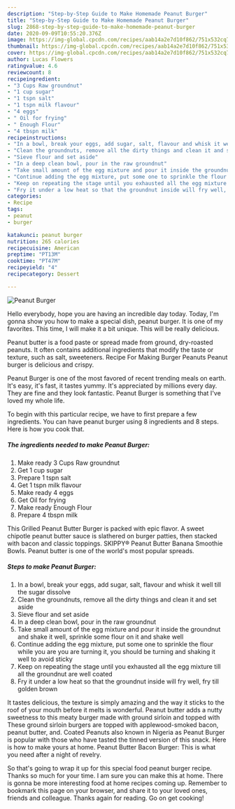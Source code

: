 ```yaml
---
description: "Step-by-Step Guide to Make Homemade Peanut Burger"
title: "Step-by-Step Guide to Make Homemade Peanut Burger"
slug: 2868-step-by-step-guide-to-make-homemade-peanut-burger
date: 2020-09-09T10:55:20.376Z
image: https://img-global.cpcdn.com/recipes/aab14a2e7d10f862/751x532cq70/peanut-burger-recipe-main-photo.jpg
thumbnail: https://img-global.cpcdn.com/recipes/aab14a2e7d10f862/751x532cq70/peanut-burger-recipe-main-photo.jpg
cover: https://img-global.cpcdn.com/recipes/aab14a2e7d10f862/751x532cq70/peanut-burger-recipe-main-photo.jpg
author: Lucas Flowers
ratingvalue: 4.6
reviewcount: 8
recipeingredient:
- "3 Cups Raw groundnut"
- "1 cup sugar"
- "1 tspn salt"
- "1 tspn milk flavour"
- "4 eggs"
- " Oil for frying"
- " Enough Flour"
- "4 tbspn milk"
recipeinstructions:
- "In a bowl, break your eggs, add sugar, salt, flavour and whisk it well till the sugar dissolve"
- "Clean the groundnuts, remove all the dirty things and clean it and set aside"
- "Sieve flour and set aside"
- "In a deep clean bowl, pour in the raw groundnut"
- "Take small amount of the egg mixture and pour it inside the groundnut and shake it well, sprinkle some flour on it and shake well"
- "Continue adding the egg mixture, put some one to sprinkle the flour while you are you are turning it, you should be turning and shaking it well to avoid sticky"
- "Keep on repeating the stage until you exhausted all the egg mixture till all the groundnut are well coated"
- "Fry it under a low heat so that the groundnut inside will fry well, fry till golden brown"
categories:
- Recipe
tags:
- peanut
- burger

katakunci: peanut burger 
nutrition: 265 calories
recipecuisine: American
preptime: "PT13M"
cooktime: "PT47M"
recipeyield: "4"
recipecategory: Dessert

---
```



![Peanut Burger](https://img-global.cpcdn.com/recipes/aab14a2e7d10f862/751x532cq70/peanut-burger-recipe-main-photo.jpg)

Hello everybody, hope you are having an incredible day today. Today, I'm gonna show you how to make a special dish, peanut burger. It is one of my favorites. This time, I will make it a bit unique. This will be really delicious.

Peanut butter is a food paste or spread made from ground, dry-roasted peanuts. It often contains additional ingredients that modify the taste or texture, such as salt, sweeteners. Recipe For Making Burger Peanuts Peanut burger is delicious and crispy.

Peanut Burger is one of the most favored of recent trending meals on earth. It's easy, it's fast, it tastes yummy. It's appreciated by millions every day. They are fine and they look fantastic. Peanut Burger is something that I've loved my whole life.


To begin with this particular recipe, we have to first prepare a few ingredients. You can have peanut burger using 8 ingredients and 8 steps. Here is how you cook that.

<!--inarticleads1-->

##### The ingredients needed to make Peanut Burger:

1. Make ready 3 Cups Raw groundnut
1. Get 1 cup sugar
1. Prepare 1 tspn salt
1. Get 1 tspn milk flavour
1. Make ready 4 eggs
1. Get  Oil for frying
1. Make ready  Enough Flour
1. Prepare 4 tbspn milk


This Grilled Peanut Butter Burger is packed with epic flavor. A sweet chipotle peanut butter sauce is slathered on burger patties, then stacked with bacon and classic toppings. SKIPPY® Peanut Butter Banana Smoothie Bowls. Peanut butter is one of the world&#39;s most popular spreads. 

<!--inarticleads2-->

##### Steps to make Peanut Burger:

1. In a bowl, break your eggs, add sugar, salt, flavour and whisk it well till the sugar dissolve
1. Clean the groundnuts, remove all the dirty things and clean it and set aside
1. Sieve flour and set aside
1. In a deep clean bowl, pour in the raw groundnut
1. Take small amount of the egg mixture and pour it inside the groundnut and shake it well, sprinkle some flour on it and shake well
1. Continue adding the egg mixture, put some one to sprinkle the flour while you are you are turning it, you should be turning and shaking it well to avoid sticky
1. Keep on repeating the stage until you exhausted all the egg mixture till all the groundnut are well coated
1. Fry it under a low heat so that the groundnut inside will fry well, fry till golden brown


It tastes delicious, the texture is simply amazing and the way it sticks to the roof of your mouth before it melts is wonderful. Peanut butter adds a nutty sweetness to this meaty burger made with ground sirloin and topped with These ground sirloin burgers are topped with applewood-smoked bacon, peanut butter, and. Coated Peanuts also known in Nigeria as Peanut Burger is popular with those who have tasted the tinned version of this snack. Here is how to make yours at home. Peanut Butter Bacon Burger: This is what you need after a night of revelry. 

So that's going to wrap it up for this special food peanut burger recipe. Thanks so much for your time. I am sure you can make this at home. There is gonna be more interesting food at home recipes coming up. Remember to bookmark this page on your browser, and share it to your loved ones, friends and colleague. Thanks again for reading. Go on get cooking!
